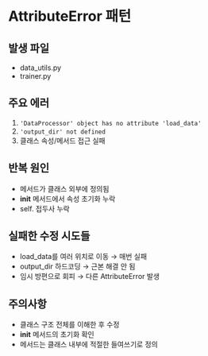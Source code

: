 # AttributeError 패턴

## 발생 파일
- data_utils.py
- trainer.py

## 주요 에러
1. `'DataProcessor' object has no attribute 'load_data'`
2. `'output_dir' not defined`
3. 클래스 속성/메서드 접근 실패

## 반복 원인
- 메서드가 클래스 외부에 정의됨
- __init__ 메서드에서 속성 초기화 누락
- self. 접두사 누락

## 실패한 수정 시도들
- load_data를 여러 위치로 이동 → 매번 실패
- output_dir 하드코딩 → 근본 해결 안 됨
- 임시 방편으로 회피 → 다른 AttributeError 발생

## 주의사항
- 클래스 구조 전체를 이해한 후 수정
- __init__ 메서드의 초기화 확인
- 메서드는 클래스 내부에 적절한 들여쓰기로 정의

